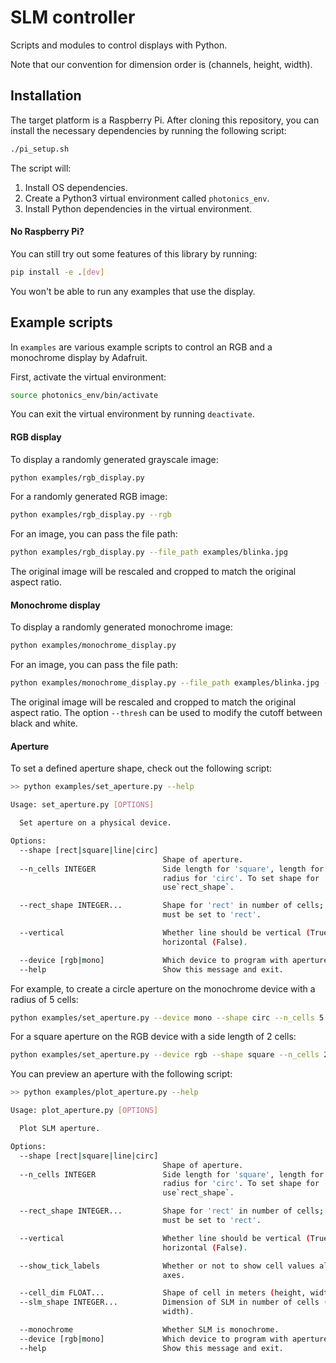 # SLM controller

Scripts and modules to control displays with Python.

Note that our convention for dimension order is (channels, height, width).

## Installation

The target platform is a Raspberry Pi. After cloning this repository, you can
install the necessary dependencies by running the following script:

```sh
./pi_setup.sh
```

The script will:
1. Install OS dependencies.
2. Create a Python3 virtual environment called `photonics_env`.
3. Install Python dependencies in the virtual environment.


#### No Raspberry Pi?

You can still try out some features of this library by running:
```sh
pip install -e .[dev]
```

You won't be able to run any examples that use the display.

## Example scripts

In `examples` are various example scripts to control an RGB and a monochrome display by Adafruit.

First, activate the virtual environment:

```sh
source photonics_env/bin/activate
```
You can exit the virtual environment by running `deactivate`.


#### RGB display

To display a randomly generated grayscale image:

```sh
python examples/rgb_display.py
```

For a randomly generated RGB image:

```sh
python examples/rgb_display.py --rgb
```

For an image, you can pass the file path:

```sh
python examples/rgb_display.py --file_path examples/blinka.jpg
```
The original image will be rescaled and cropped to match the original aspect ratio.


#### Monochrome display

To display a randomly generated monochrome image:

```sh
python examples/monochrome_display.py
```

For an image, you can pass the file path:

```sh
python examples/monochrome_display.py --file_path examples/blinka.jpg --thresh 0.4
```
The original image will be rescaled and cropped to match the original aspect ratio. The option
`--thresh` can be used to modify the cutoff between black and white.


#### Aperture

To set a defined aperture shape, check out the following script:
```sh
>> python examples/set_aperture.py --help

Usage: set_aperture.py [OPTIONS]

  Set aperture on a physical device.

Options:
  --shape [rect|square|line|circ]
                                  Shape of aperture.
  --n_cells INTEGER               Side length for 'square', length for 'line',
                                  radius for 'circ'. To set shape for 'rect',
                                  use`rect_shape`.

  --rect_shape INTEGER...         Shape for 'rect' in number of cells; `shape`
                                  must be set to 'rect'.

  --vertical                      Whether line should be vertical (True) or
                                  horizontal (False).

  --device [rgb|mono]             Which device to program with aperture.
  --help                          Show this message and exit.
```

For example, to create a circle aperture on the monochrome device with a radius of 5 cells:
```sh
python examples/set_aperture.py --device mono --shape circ --n_cells 5
```

For a square aperture on the RGB device with a side length of 2 cells:
```sh
python examples/set_aperture.py --device rgb --shape square --n_cells 2
```

You can preview an aperture with the following script:
```sh
>> python examples/plot_aperture.py --help

Usage: plot_aperture.py [OPTIONS]

  Plot SLM aperture.

Options:
  --shape [rect|square|line|circ]
                                  Shape of aperture.
  --n_cells INTEGER               Side length for 'square', length for 'line',
                                  radius for 'circ'. To set shape for 'rect',
                                  use`rect_shape`.

  --rect_shape INTEGER...         Shape for 'rect' in number of cells; `shape`
                                  must be set to 'rect'.

  --vertical                      Whether line should be vertical (True) or
                                  horizontal (False).

  --show_tick_labels              Whether or not to show cell values along
                                  axes.

  --cell_dim FLOAT...             Shape of cell in meters (height, width).
  --slm_shape INTEGER...          Dimension of SLM in number of cells (height,
                                  width).

  --monochrome                    Whether SLM is monochrome.
  --device [rgb|mono]             Which device to program with aperture.
  --help                          Show this message and exit.
```